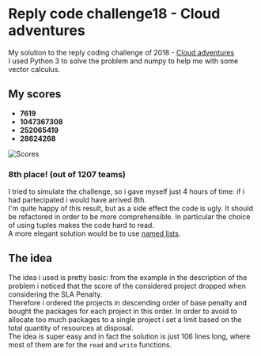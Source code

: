 # Reply code challenge18 - Cloud adventures
My solution to the reply coding challenge of 2018 - [Cloud adventures](https://challenges.reply.com/tamtamy/challenge/5/detail)  
I used Python 3 to solve the problem and numpy to help me with some vector calculus.

## My scores
* **7619**
* **1047367308**
* **252065419**
* **28624268**

![Scores](/score.png)

### 8th place! (out of 1207 teams)
I tried to simulate the challenge, so i gave myself just 4 hours of time: if i had partecipated i would have arrived 8th.  
I'm quite happy of this result, but as a side effect the code is ugly. It should be refactored in order to be more comprehensible.
In particular the choice of using tuples makes the code hard to read.  
A more elegant solution would be to use [named lists](https://pypi.org/project/namedlist/).

## The idea
The idea i used is pretty basic: from the example in the description of the problem i noticed that the score of the considered project dropped when considering the SLA Penalty.  
Therefore i ordered the projects in descending order of base penalty and bought the packages for each project in this order. In order to avoid to allocate too much packages to a single project i set a limit based on the total quantity of resources at disposal.  
The idea is super easy and in fact  the solution is just 106 lines long, where most of them are for the ```read``` and ```write``` functions.
